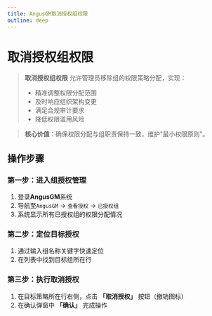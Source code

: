 ```yaml
---
title: AngusGM取消授权组权限
outline: deep
---
```


# 取消授权组权限

> **取消授权组权限** 允许管理员移除组的权限策略分配，实现：
> - 精准调整权限分配范围
> - 及时响应组织架构变更
> - 满足合规审计要求
> - 降低权限滥用风险

> **核心价值**：确保权限分配与组职责保持一致，维护"最小权限原则"。

## 操作步骤

### 第一步：进入组授权管理
1. 登录**AngusGM**系统
2. 导航至`AngusGM` → `查看授权` → `已授权组`
3. 系统显示所有已授权组的权限分配情况

### 第二步：定位目标授权
1. 通过输入组名称关键字快速定位
2. 在列表中找到目标组所在行

### 第三步：执行取消授权
1. 在目标策略所在行右侧，点击 **「取消授权」** 按钮（撤销图标）
2. 在确认弹窗中 **「确认」** 完成操作